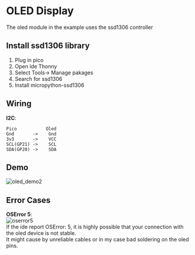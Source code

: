 # OLED Display
The oled module in the example uses the ssd1306 controller

## Install ssd1306 library 
1. Plug in pico
2. Open ide Thonny
3. Select Tools-> Manage pakages
4. Search for ssd1306
5. Install micropython-ssd1306

## Wiring  
**I2C**:  
```
Pico           Oled    
Gnd       ->    Gnd  
3v3       ->    VCC  
SCL(GP21) ->    SCL  
SDA(GP20) ->    SDA  
```

## Demo  
![oled_demo2](https://user-images.githubusercontent.com/28807825/108592751-68834500-73aa-11eb-893c-d8ac761930fe.jpg)

## Error Cases
**OSError 5**:  
![oserror5](https://user-images.githubusercontent.com/28807825/108591916-150ef800-73a6-11eb-9209-a6822702d663.png)  
If the ide report OSError: 5, it is highly possible that your connection with the oled device is not stable.  
It might cause by unreliable cables or in my case bad soldering on the oled pins.   
